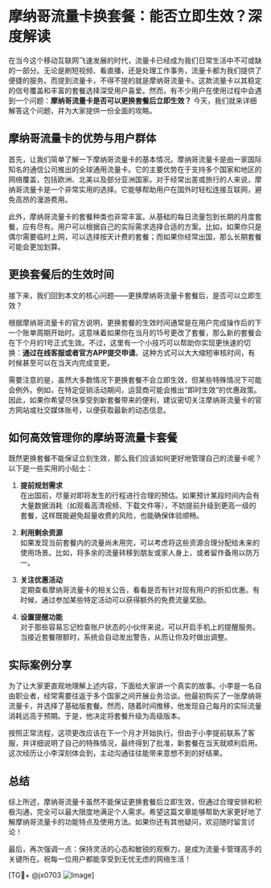# 摩纳哥流量卡换套餐：能否立即生效？深度解读

在当今这个移动互联网飞速发展的时代，流量卡已经成为我们日常生活中不可或缺的一部分。无论是刷短视频、看直播，还是处理工作事务，流量卡都为我们提供了便捷的服务。而提到流量卡，不得不提的就是摩纳哥流量卡。这款流量卡以其稳定的信号覆盖和丰富的套餐选择深受用户喜爱。然而，有不少用户在使用过程中会遇到一个问题：**摩纳哥流量卡是否可以更换套餐后立即生效？** 今天，我们就来详细解答这个问题，并为大家提供一份全面的攻略。

## 摩纳哥流量卡的优势与用户群体

首先，让我们简单了解一下摩纳哥流量卡的基本情况。摩纳哥流量卡是由一家国际知名的通信公司推出的全球通用流量卡。它的主要优势在于支持多个国家和地区的网络覆盖，包括欧洲、北美以及部分亚洲国家。对于经常出差或旅行的人来说，摩纳哥流量卡是一个非常实用的选择。它能够帮助用户在国外时轻松连接互联网，避免高昂的漫游费用。

此外，摩纳哥流量卡的套餐种类也非常丰富。从基础的每日流量包到长期的月度套餐，应有尽有。用户可以根据自己的实际需求选择合适的方案。比如，如果你只是偶尔需要临时上网，可以选择按天计费的套餐；而如果你经常出国，那么长期套餐可能会更加划算。

## 更换套餐后的生效时间

接下来，我们回到本文的核心问题——更换摩纳哥流量卡套餐后，是否可以立即生效？

根据摩纳哥流量卡的官方说明，更换套餐的生效时间通常是在用户完成操作后的下一个账单周期开始时。这意味着如果你在当月的15号更改了套餐，那么新的套餐会在下个月的1号正式生效。不过，这里有一个小技巧可以帮助你实现更快速的切换：**通过在线客服或者官方APP提交申请**。这种方式可以大大缩短审核时间，有时候甚至可以在当天内完成变更。

需要注意的是，虽然大多数情况下更换套餐不会立即生效，但某些特殊情况下可能会例外。例如，在特定促销活动期间，运营商可能会推出“即时生效”的优惠政策。因此，如果你希望尽快享受到新套餐带来的便利，建议密切关注摩纳哥流量卡的官方网站或社交媒体账号，以便获取最新的动态信息。

## 如何高效管理你的摩纳哥流量卡套餐

既然更换套餐不能保证立刻生效，那么我们应该如何更好地管理自己的流量卡呢？以下是一些实用的小贴士：

1. **提前规划需求**  
   在出国前，尽量对即将发生的行程进行合理的预估。如果预计某段时间内会有大量数据消耗（如观看高清视频、下载文件等），不妨提前升级到更高一级的套餐，这样既能避免超量收费的风险，也能确保体验顺畅。

2. **利用剩余资源**  
   如果发现当前套餐内的流量尚未用完，可以考虑将这些资源合理分配给未来的使用场景。比如，将多余的流量转移到朋友或家人身上，或者留作备用以防万一。

3. **关注优惠活动**  
   定期查看摩纳哥流量卡的相关公告，看看是否有针对现有用户的折扣优惠。有时候，通过参加某些特定活动可以获得额外的免费流量奖励。

4. **设置提醒功能**  
   对于那些容易忘记检查账户状态的小伙伴来说，可以开启手机上的提醒服务。当接近套餐限额时，系统会自动发出警告，从而让你及时做出调整。

## 实际案例分享

为了让大家更直观地理解上述内容，下面给大家讲一个真实的故事。小李是一名自由职业者，经常需要往返于多个国家之间开展业务洽谈。他最初购买了一张摩纳哥流量卡，并选择了基础版套餐。然而，随着时间推移，他发现自己每月的实际流量消耗远高于预期。于是，他决定将套餐升级为高级版本。

按照正常流程，这项更改应该在下一个月才开始执行。但由于小李提前联系了客服，并详细说明了自己的特殊情况，最终得到了批准，新套餐在当天就顺利启用。这次经历让小李深刻体会到，主动沟通往往能带来意想不到的好结果。

## 总结

综上所述，摩纳哥流量卡虽然不能保证更换套餐后立即生效，但通过合理安排和积极沟通，完全可以最大限度地满足个人需求。希望这篇文章能够帮助大家更好地了解摩纳哥流量卡的功能特点及使用方法。如果你还有其他疑问，欢迎随时留言讨论！

最后，再次强调一点：保持灵活的心态和敏锐的观察力，是成为流量卡管理高手的关键所在。祝每一位用户都能享受到无忧无虑的网络生活！

[TG💪+ @jx0703 ![Image](https://github.com/user-attachments/assets/dbca1d08-cadb-493c-b0ec-ad6f7a83f270)]